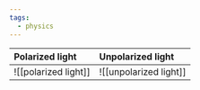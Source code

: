 ```yaml
---
tags:
  - physics
---
```


| Polarized light<br>  | Unpolarized light<br>  |
| :------------------- | :--------------------- |
| ![[polarized light]] | ![[unpolarized light]] |

